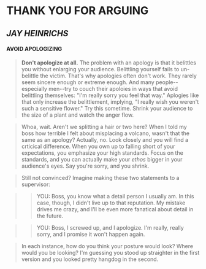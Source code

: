 # THANK YOU FOR ARGUING
## _JAY HEINRICHS_

#### AVOID APOLOGIZING

> **Don't apologize at all.** The problem with an apology is that it belittles you without enlarging your audience. Belittling yourself fails to un-belittle the victim. That's why apologies often don't work. They rarely seem sincere enough or extreme enough. And many people--especially men--try to couch their apoloies in ways that avoid belittling themselves: "I'm really sorry you feel that way." Aplogies like that only increase the belittlement, implying, "I really wish you weren't such a sensitive flower." Try this sometime. Shrink your audience to the size of a plant and watch the anger flow.  
  
> Whoa, wait. Aren't we splitting a hair or two here? When I told my boss how terrible I felt about misplacing a volcano, wasn't that the same as an apology? Actually, no. Look closely and you will find a crticical difference. When you own up to falling short of your expectations, you emphasize your high standards. Focus on the standards, and you can actually make your _ethos_ bigger in your audience's eyes. Say you're sorry, and you shrink.  
  
> Still not convinced? Imagine making these two statements to a supervisor:
  
  
> > YOU: Boss, you know what a detail person I usually am. In this case, though, I didn't live up to that reputation. My mistake drives me crazy, and I'll be even more fanatical about detail in the future.  
  
> > YOU: Boss, I screwed up, and I apologize. I'm really, really sorry, and I promise it won't happen again.

> In each instance, how do you think your posture would look? Where would you be looking? I'm guessing you stood up straighter in the first version and you looked pretty hangdog in the second.
